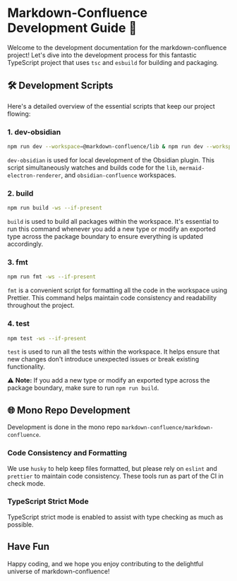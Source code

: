 # Markdown-Confluence Development Guide 🚀

Welcome to the development documentation for the markdown-confluence project! Let's dive into the development process for this fantastic TypeScript project that uses `tsc` and `esbuild` for building and packaging.

## 🛠️ Development Scripts

Here's a detailed overview of the essential scripts that keep our project flowing:

### 1. dev-obsidian

```bash
npm run dev --workspace=@markdown-confluence/lib & npm run dev --workspace=@markdown-confluence/mermaid-electron-renderer & npm run dev --workspace=obsidian-confluence
```

`dev-obsidian` is used for local development of the Obsidian plugin. This script simultaneously watches and builds code for the `lib`, `mermaid-electron-renderer`, and `obsidian-confluence` workspaces.

### 2. build

```bash
npm run build -ws --if-present
```

`build` is used to build all packages within the workspace. It's essential to run this command whenever you add a new type or modify an exported type across the package boundary to ensure everything is updated accordingly.

### 3. fmt

```bash
npm run fmt -ws --if-present
```

`fmt` is a convenient script for formatting all the code in the workspace using Prettier. This command helps maintain code consistency and readability throughout the project.

### 4. test

```bash
npm test -ws --if-present
```

`test` is used to run all the tests within the workspace. It helps ensure that new changes don't introduce unexpected issues or break existing functionality.

⚠️ **Note:** If you add a new type or modify an exported type across the package boundary, make sure to run `npm run build`.

## 🌐 Mono Repo Development

Development is done in the mono repo `markdown-confluence/markdown-confluence`.

### Code Consistency and Formatting

We use `husky` to help keep files formatted, but please rely on `eslint` and `prettier` to maintain code consistency. These tools run as part of the CI in check mode.

### TypeScript Strict Mode

TypeScript strict mode is enabled to assist with type checking as much as possible.

## Have Fun

Happy coding, and we hope you enjoy contributing to the delightful universe of markdown-confluence!